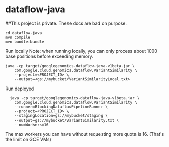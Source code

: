dataflow-java
=============

##This project is private. These docs are bad on purpose. 

```
cd dataflow-java
mvn compile
mvn bundle:bundle
```

Run locally
Note: when running locally, you can only process about 1000 base positions before exceeding memory.

```
java -cp target/googlegenomics-dataflow-java-v1beta.jar \
    com.google.cloud.genomics.dataflow.VariantSimilarity \
    --project=<PROJECT_ID> \
    --output=<gs://mybucket/VariantSimilarityLocal.txt>
``` 
    
Run deployed

```
  java -cp target/googlegenomics-dataflow-java-v1beta.jar \
    com.google.cloud.genomics.dataflow.VariantSimilarity \
    --runner=BlockingDataflowPipelineRunner \
    --project=<PROJECT_ID> \
    --stagingLocation=gs://mybucket/staging \
    --output=gs://mybucket/VariantSimilarity.txt \
    --numWorkers=16
```    

The max workers you can have without requesting more quota is 16. (That's the limit on GCE VMs)
